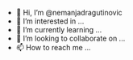 - 👋 Hi, I’m @nemanjadragutinovic
- 👀 I’m interested in ...
- 🌱 I’m currently learning ...
- 💞️ I’m looking to collaborate on ...
- 📫 How to reach me ...

<!---
nemanjadragutinovic/nemanjadragutinovic is a ✨ special ✨ repository because its `README.md` (this file) appears on your GitHub profile.
You can click the Preview link to take a look at your changes.
--->
